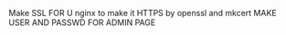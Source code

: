 Make SSL FOR U nginx to make it HTTPS   by openssl and mkcert 
MAKE USER AND PASSWD FOR ADMIN PAGE 
